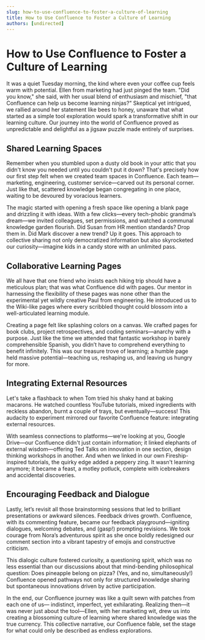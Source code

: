 ```yaml
---
slug: how-to-use-confluence-to-foster-a-culture-of-learning
title: How to Use Confluence to Foster a Culture of Learning
authors: [undirected]
---
```



# How to Use Confluence to Foster a Culture of Learning

It was a quiet Tuesday morning, the kind where even your coffee cup feels warm with potential. Ellen from marketing had just pinged the team. "Did you know," she said, with her usual blend of enthusiasm and mischief, "that Confluence can help us become learning ninjas?" Skeptical yet intrigued, we rallied around her statement like bees to honey, unaware that what started as a simple tool exploration would spark a transformative shift in our learning culture. Our journey into the world of Confluence proved as unpredictable and delightful as a jigsaw puzzle made entirely of surprises.

## Shared Learning Spaces

Remember when you stumbled upon a dusty old book in your attic that you didn't know you needed until you couldn't put it down? That's precisely how our first step felt when we created team spaces in Confluence. Each team—marketing, engineering, customer service—carved out its personal corner. Just like that, scattered knowledge began congregating in one place, waiting to be devoured by voracious learners.

The magic started with opening a fresh space like opening a blank page and drizzling it with ideas. With a few clicks—every tech-phobic grandma’s dream—we invited colleagues, set permissions, and watched a communal knowledge garden flourish. Did Susan from HR mention standards? Drop them in. Did Mark discover a new trend? Up it goes. This approach to collective sharing not only democratized information but also skyrocketed our curiosity—imagine kids in a candy store with an unlimited pass.

## Collaborative Learning Pages

We all have that one friend who insists each hiking trip should have a meticulous plan; that was what Confluence did with pages. Our mentor in harnessing the flexibility of these pages was none other than the experimental yet wildly creative Paul from engineering. He introduced us to the Wiki-like pages where every scribbled thought could blossom into a well-articulated learning module.

Creating a page felt like splashing colors on a canvas. We crafted pages for book clubs, project retrospectives, and coding seminars—anarchy with a purpose. Just like the time we attended that fantastic workshop in barely comprehensible Spanish, you didn’t have to comprehend everything to benefit infinitely. This was our treasure trove of learning; a humble page held massive potential—teaching us, reshaping us, and leaving us hungry for more.

## Integrating External Resources

Let's take a flashback to when Tom tried his shaky hand at baking macarons. He watched countless YouTube tutorials, mixed ingredients with reckless abandon, burnt a couple of trays, but eventually—success! This audacity to experiment mirrored our favorite Confluence feature: integrating external resources.

With seamless connections to platforms—we're looking at you, Google Drive—our Confluence didn't just contain information; it linked elephants of external wisdom—offering Ted Talks on innovation in one section, design thinking workshops in another. And when we linked in our own Fireship-inspired tutorials, the quirky edge added a peppery zing. It wasn't learning anymore; it became a feast, a motley potluck, complete with icebreakers and accidental discoveries.

## Encouraging Feedback and Dialogue

Lastly, let’s revisit all those brainstorming sessions that led to brilliant presentations or awkward silences. Feedback drives growth. Confluence, with its commenting feature, became our feedback playground—igniting dialogues, welcoming debates, and (gasp!) prompting revisions. We took courage from Nora’s adventurous spirit as she once boldly redesigned our comment section into a vibrant tapestry of emojis and constructive criticism.

This dialogic culture fostered curiosity, a questioning spirit, which was no less essential than our discussions about that mind-bending philosophical question: Does pineapple belong on pizza? (Yes, and no, simultaneously!) Confluence opened pathways not only for structured knowledge sharing but spontaneous innovations driven by active participation.

In the end, our Confluence journey was like a quilt sewn with patches from each one of us— indistinct, imperfect, yet exhilarating. Realizing then—it was never just about the tool—Ellen, with her marketing wit, drew us into creating a blossoming culture of learning where shared knowledge was the true currency. This collective narrative, our Confluence fable, set the stage for what could only be described as endless explorations.

